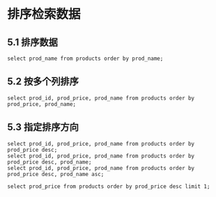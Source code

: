# 排序检索数据

## 5.1 排序数据

```
select prod_name from products order by prod_name;
```

## 5.2 按多个列排序

```
select prod_id, prod_price, prod_name from products order by prod_price, prod_name;
```

## 5.3 指定排序方向

```
select prod_id, prod_price, prod_name from products order by prod_price desc;
select prod_id, prod_price, prod_name from products order by prod_price desc, prod_name;
select prod_id, prod_price, prod_name from products order by prod_price desc, prod_name asc;
```
```
select prod_price from products order by prod_price desc limit 1;
```

